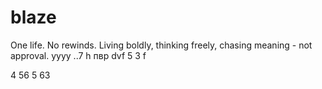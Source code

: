 # blaze

One life. No rewinds. Living boldly, thinking freely, chasing meaning - not approval.
yyyy
..7 h 
пвр dvf 
5
3
f

4
56
5
63

